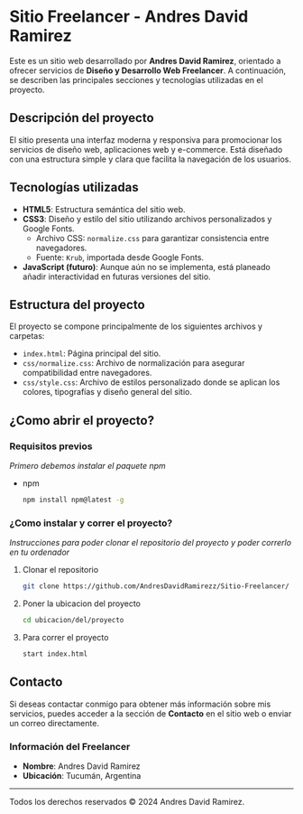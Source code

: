 # Sitio Freelancer - Andres David Ramirez

Este es un sitio web desarrollado por **Andres David Ramirez**, orientado a ofrecer servicios de **Diseño y Desarrollo Web Freelancer**. A continuación, se describen las principales secciones y tecnologías utilizadas en el proyecto.

## Descripción del proyecto

El sitio presenta una interfaz moderna y responsiva para promocionar los servicios de diseño web, aplicaciones web y e-commerce. Está diseñado con una estructura simple y clara que facilita la navegación de los usuarios.

## Tecnologías utilizadas

- **HTML5**: Estructura semántica del sitio web.
- **CSS3**: Diseño y estilo del sitio utilizando archivos personalizados y Google Fonts.
  - Archivo CSS: `normalize.css` para garantizar consistencia entre navegadores.
  - Fuente: `Krub`, importada desde Google Fonts.
- **JavaScript (futuro)**: Aunque aún no se implementa, está planeado añadir interactividad en futuras versiones del sitio.

## Estructura del proyecto

El proyecto se compone principalmente de los siguientes archivos y carpetas:

- `index.html`: Página principal del sitio.
- `css/normalize.css`: Archivo de normalización para asegurar compatibilidad entre navegadores.
- `css/style.css`: Archivo de estilos personalizado donde se aplican los colores, tipografías y diseño general del sitio.

## ¿Como abrir el proyecto?

### Requisitos previos

_Primero debemos instalar el paquete npm_
* npm
  ```sh
  npm install npm@latest -g
  ```

### ¿Como instalar y correr el proyecto?

_Instrucciones para poder clonar el repositorio del proyecto y poder correrlo en tu ordenador_

1. Clonar el repositorio
   ```sh
   git clone https://github.com/AndresDavidRamirezz/Sitio-Freelancer/
   ```
2. Poner la ubicacion del proyecto
   ```sh
   cd ubicacion/del/proyecto
   ```
3. Para correr el proyecto
   ```sh
   start index.html
   ```

## Contacto

Si deseas contactar conmigo para obtener más información sobre mis servicios, puedes acceder a la sección de **Contacto** en el sitio web o enviar un correo directamente.

### Información del Freelancer
- **Nombre**: Andres David Ramirez
- **Ubicación**: Tucumán, Argentina

---

Todos los derechos reservados © 2024 Andres David Ramirez.
